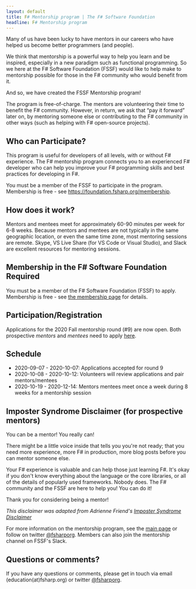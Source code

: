```yaml
---
layout: default
title: F# Mentorship program | The F# Software Foundation
headline: F# Mentorship program
---
```


Many of us have been lucky to have mentors in our careers who have helped us become better programmers (and people).

We think that mentorship is a powerful way to help you learn and be inspired, especially in a new paradigm such as functional programming.
So we here at the F# Software Foundation (FSSF) would like to help make to mentorship possible for those in the F# community who would benefit from it.

And so, we have created the FSSF Mentorship program! 

The program is free-of-charge. The mentors are volunteering their time to benefit the F# community. However, in return, we ask that “pay it forward” later on, by mentoring someone else or contributing to the F# community in other ways (such as helping with F# open-source projects). 

## Who can Participate?

This program is useful for developers of all levels, with or without F# experience. The F# mentorship program connects you to an experienced F# developer who can help you improve your F# programming skills and best practices for developing in F#.

You must be a member of the FSSF to participate in the program. Membership is free - see https://foundation.fsharp.org/membership.

## How does it work?

Mentors and mentees meet for approximately 60-90 minutes per week for 6-8 weeks. Because mentors and mentees are not typically in the same geographic location, or even the same time zone, most mentoring sessions are remote. Skype, VS Live Share (for VS Code or Visual Studio), and Slack are excellent resources for mentoring sessions.

## Membership in the F# Software Foundation Required

You must be a member of the F# Software Foundation (FSSF) to apply. Membership is free - see [the membership page](https://foundation.fsharp.org/membership) for details.

## Participation/Registration

Applications for the 2020 Fall mentorship round (#9) are now open. Both prospective _mentors_ and _mentees_ need to apply [here](https://forms.gle/dcp8drTgA6oDwxp56).

## Schedule

* 2020-09-07 - 2020-10-07: Applications accepted for round 9
* 2020-10-08 - 2020-10-12: Volunteers will review applications and pair mentors/mentees
* 2020-10-19 - 2020-12-14: Mentors mentees meet once a week during 8 weeks for a mentorship session

## Imposter Syndrome Disclaimer (for prospective mentors)

You can be a mentor! You really can!

There might be a little voice inside that tells you you're not ready; that you need more experience, more F# in production, more blog posts before you can mentor someone else.

Your F# experience is valuable and can help those just learning F#. It's okay if you don't know everything about the language or the core libraries, or all of the details of popularly used frameworks. Nobody does. The F# community and the FSSF are here to help you! You can do it!

Thank you for considering being a mentor!

*This disclaimer was adapted from Adrienne Friend's [Imposter Syndrome Disclaimer](https://github.com/adriennefriend/imposter-syndrome-disclaimer)*

For more information on the mentorship program, see the [main page](index.html) or follow on twitter [@fsharporg](https://twitter.com/fsharporg). Members can also join the mentorship channel on FSSF's Slack.

## Questions or comments?

If you have any questions or comments, please get in touch via email (education(at)fsharp.org) or twitter [@fsharporg](https://twitter.com/fsharporg).